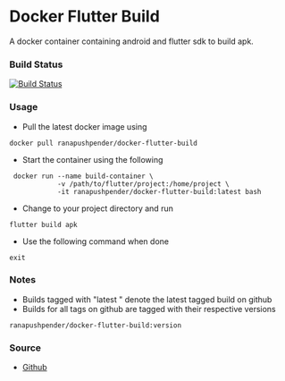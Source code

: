 # Docker Flutter Build
A docker container containing android and flutter sdk to build apk.

### Build Status
[![Build Status](https://dev.azure.com/ranapushpender/docker-flutter-build/_apis/build/status/ranapushpender.docker-flutter-build?branchName=master)](https://dev.azure.com/ranapushpender/docker-flutter-build/_build/latest?definitionId=4&branchName=master)

### Usage
* Pull the latest docker image using 
```
docker pull ranapushpender/docker-flutter-build
```
* Start the container using the following
```
 docker run --name build-container \
            -v /path/to/flutter/project:/home/project \
            -it ranapushpender/docker-flutter-build:latest bash 
```
* Change to your project directory and run 
```
flutter build apk
```
* Use the following command when done
```
exit
```

### Notes
* Builds tagged with "latest " denote the latest tagged build on github
* Builds for all tags on github are tagged with their respective versions
```
ranapushpender/docker-flutter-build:version
```

### Source
* [Github](https://github.com/ranapushpender/docker-flutter-build)
